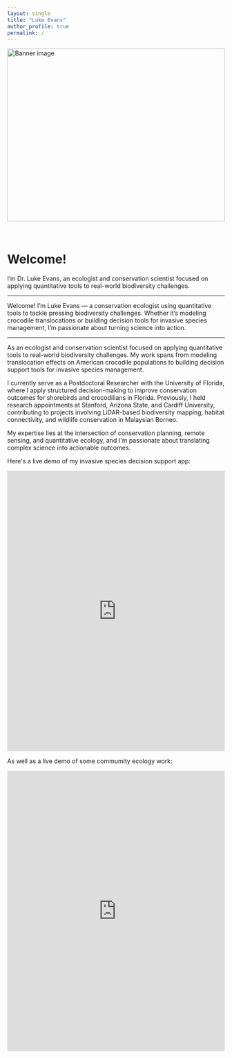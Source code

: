 ```yaml
---
layout: single
title: "Luke Evans"
author_profile: true
permalink: /
---
```


<img src="{{ site.baseurl }}/images/croc_tagging.png" alt="Banner image" style="width:100%; max-height:400px; object-fit: cover; margin-bottom: 2rem;" />

# Welcome!

I’m Dr. Luke Evans, an ecologist and conservation scientist focused on applying quantitative tools to real-world biodiversity challenges.

---
Welcome! I’m Luke Evans — a conservation ecologist using quantitative tools to tackle pressing biodiversity challenges. Whether it’s modeling crocodile translocations or building decision tools for invasive species management, I’m passionate about turning science into action.

---

As an ecologist and conservation scientist focused on applying quantitative tools to real-world biodiversity challenges. My work spans from modeling translocation effects on American crocodile populations to building decision support tools for invasive species management.

I currently serve as a Postdoctoral Researcher with the University of Florida, where I apply structured decision-making to improve conservation outcomes for shorebirds and crocodilians in Florida. Previously, I held research appointments at Stanford, Arizona State, and Cardiff University, contributing to projects involving LiDAR-based biodiversity mapping, habitat connectivity, and wildlife conservation in Malaysian Borneo.

My expertise lies at the intersection of conservation planning, remote sensing, and quantitative ecology, and I'm passionate about translating complex science into actionable outcomes.


Here's a live demo of my invasive species decision support app:

<iframe src="https://cporosus24.shinyapps.io/FWC_tool_climate_scenarios/"
        width="100%"
        height="650"
        style="border: none;">
</iframe>

As well as a live demo of some commumity ecology work: 

<iframe src="https://cporosus24.shinyapps.io/beetle_app/"
        width="100%"
        height="650"
        style="border: none;">
</iframe>
